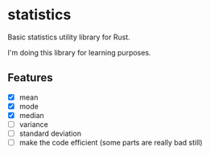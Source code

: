# statistics

Basic statistics utility library for Rust.

I'm doing this library for learning purposes.

## Features 

- [x] mean
- [x] mode
- [x] median
- [ ] variance
- [ ] standard deviation
- [ ] make the code efficient (some parts are really bad still)
